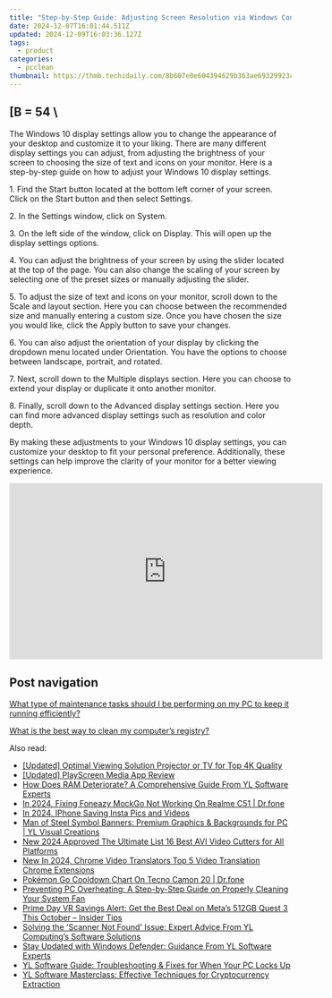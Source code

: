 ```yaml
---
title: "Step-by-Step Guide: Adjusting Screen Resolution via Windows Control Panel - Tips From YL Computing"
date: 2024-12-07T16:01:44.511Z
updated: 2024-12-09T16:03:36.127Z
tags:
  - product
categories:
  - pcclean
thumbnail: https://thmb.techidaily.com/8b607e0e604394629b363ae69329923c5b752c9a4c4af741aef58011df0d7554.jpg
---
```


## \[B = 54 \

The Windows 10 display settings allow you to change the appearance of your desktop and customize it to your liking. There are many different display settings you can adjust, from adjusting the brightness of your screen to choosing the size of text and icons on your monitor. Here is a step-by-step guide on how to adjust your Windows 10 display settings. 

1\. Find the Start button located at the bottom left corner of your screen. Click on the Start button and then select Settings.

2\. In the Settings window, click on System.

3\. On the left side of the window, click on Display. This will open up the display settings options. 

4\. You can adjust the brightness of your screen by using the slider located at the top of the page. You can also change the scaling of your screen by selecting one of the preset sizes or manually adjusting the slider.

5\. To adjust the size of text and icons on your monitor, scroll down to the Scale and layout section. Here you can choose between the recommended size and manually entering a custom size. Once you have chosen the size you would like, click the Apply button to save your changes.

6\. You can also adjust the orientation of your display by clicking the dropdown menu located under Orientation. You have the options to choose between landscape, portrait, and rotated.

7\. Next, scroll down to the Multiple displays section. Here you can choose to extend your display or duplicate it onto another monitor.

8\. Finally, scroll down to the Advanced display settings section. Here you can find more advanced display settings such as resolution and color depth. 

By making these adjustments to your Windows 10 display settings, you can customize your desktop to fit your personal preference. Additionally, these settings can help improve the clarity of your monitor for a better viewing experience.

<!-- affiliate ads begin -->
<iframe width="560" height="315" src="https://www.youtube.com/embed/YZma8PBO0D8?si=9-qQgGVTuChYd27a" title="YouTube video player" frameborder="0" allow="accelerometer; autoplay; clipboard-write; encrypted-media; gyroscope; picture-in-picture; web-share" referrerpolicy="strict-origin-when-cross-origin" allowfullscreen></iframe>
<!-- affiliate ads end -->

## Post navigation

[What type of maintenance tasks should I be performing on my PC to keep it running efficiently?](https://tools.techidaily.com/pcclean/products/)

[What is the best way to clean my computer’s registry?](https://tools.techidaily.com/pcclean/products/)

<ins class="adsbygoogle"
     style="display:block"
     data-ad-format="autorelaxed"
     data-ad-client="ca-pub-7571918770474297"
     data-ad-slot="1223367746"></ins>

<ins class="adsbygoogle"
     style="display:block"
     data-ad-client="ca-pub-7571918770474297"
     data-ad-slot="8358498916"
     data-ad-format="auto"
     data-full-width-responsive="true"></ins>

<span class="atpl-alsoreadstyle">Also read:</span>
<div><ul>
<li><a href="https://fox-boxes.techidaily.com/updated-optimal-viewing-solution-projector-or-tv-for-top-4k-quality/"><u>[Updated] Optimal Viewing Solution Projector or TV for Top 4K Quality</u></a></li>
<li><a href="https://extra-support.techidaily.com/updated-playscreen-media-app-review/"><u>[Updated] PlayScreen Media App Review</u></a></li>
<li><a href="https://discover-awesome.techidaily.com/how-does-ram-deteriorate-a-comprehensive-guide-from-yl-software-experts/"><u>How Does RAM Deteriorate? A Comprehensive Guide From YL Software Experts</u></a></li>
<li><a href="https://review-topics.techidaily.com/in-2024-fixing-foneazy-mockgo-not-working-on-realme-c51-drfone-by-drfone-virtual-android/"><u>In 2024, Fixing Foneazy MockGo Not Working On Realme C51 | Dr.fone</u></a></li>
<li><a href="https://instagram-video-recordings.techidaily.com/in-2024-iphone-saving-insta-pics-and-videos/"><u>In 2024, IPhone Saving Insta Pics and Videos</u></a></li>
<li><a href="https://discover-awesome.techidaily.com/man-of-steel-symbol-banners-premium-graphics-and-backgrounds-for-pc-yl-visual-creations/"><u>Man of Steel Symbol Banners: Premium Graphics & Backgrounds for PC | YL Visual Creations</u></a></li>
<li><a href="https://smart-video-editing.techidaily.com/new-2024-approved-the-ultimate-list-16-best-avi-video-cutters-for-all-platforms/"><u>New 2024 Approved The Ultimate List 16 Best AVI Video Cutters for All Platforms</u></a></li>
<li><a href="https://ai-video.techidaily.com/new-in-2024-chrome-video-translators-top-5-video-translation-chrome-extensions/"><u>New In 2024, Chrome Video Translators Top 5 Video Translation Chrome Extensions</u></a></li>
<li><a href="https://android-pokemon-go.techidaily.com/pokemon-go-cooldown-chart-on-tecno-camon-20-drfone-by-drfone-virtual-android/"><u>Pokémon Go Cooldown Chart On Tecno Camon 20 | Dr.fone</u></a></li>
<li><a href="https://discover-awesome.techidaily.com/preventing-pc-overheating-a-step-by-step-guide-on-properly-cleaning-your-system-fan/"><u>Preventing PC Overheating: A Step-by-Step Guide on Properly Cleaning Your System Fan</u></a></li>
<li><a href="https://hardware-tips.techidaily.com/prime-day-vr-savings-alert-get-the-best-deal-on-metas-512gb-quest-3-this-october-insider-tips/"><u>Prime Day VR Savings Alert: Get the Best Deal on Meta’s 512GB Quest 3 This October – Insider Tips</u></a></li>
<li><a href="https://discover-awesome.techidaily.com/solving-the-scanner-not-found-issue-expert-advice-from-yl-computings-software-solutions/"><u>Solving the 'Scanner Not Found' Issue: Expert Advice From YL Computing’s Software Solutions</u></a></li>
<li><a href="https://discover-awesome.techidaily.com/stay-updated-with-windows-defender-guidance-from-yl-software-experts/"><u>Stay Updated with Windows Defender: Guidance From YL Software Experts</u></a></li>
<li><a href="https://discover-awesome.techidaily.com/yl-software-guide-troubleshooting-and-fixes-for-when-your-pc-locks-up/"><u>YL Software Guide: Troubleshooting & Fixes for When Your PC Locks Up</u></a></li>
<li><a href="https://discover-awesome.techidaily.com/yl-software-masterclass-effective-techniques-for-cryptocurrency-extraction/"><u>YL Software Masterclass: Effective Techniques for Cryptocurrency Extraction</u></a></li>
</ul></div>

